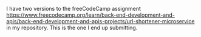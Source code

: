 I have two versions to the freeCodeCamp assignment https://www.freecodecamp.org/learn/back-end-development-and-apis/back-end-development-and-apis-projects/url-shortener-microservice in my repository. This is the one I end up submitting.
